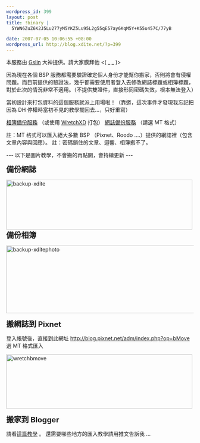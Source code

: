 ```yaml
--- 
wordpress_id: 399
layout: post
title: !binary |
  5YWN6ZuZ6K2J5Lu277yM5YKZ5Lu95L2g55qE57ay6KqM5Y+K55u457C/77yB

date: 2007-07-05 10:06:55 +08:00
wordpress_url: http://blog.xdite.net/?p=399
---
```

本服務由 <a href="http://blog.gslin.org">Gslin</a> 大神提供。請大家膜拜他 &lt;( _ _ )&gt;

因為現在各個 BSP 服務都需要驗證確定個人身份才能幫你搬家，否則將會有侵權問題。而目前提供的驗證法，幾乎都需要使用者登入去修改網誌標題或相簿標題，對於此次的情況非常不適用。（不提供雙證件，直接形同密碼失效，根本無法登入）

當初設計來打包資料的這個服務就派上用場啦！（靠邀，這次事件才發現我忘記把因為 DH 停權時當初不見的教學擺回去...，只好重寫）

<a href="http://backup.hasname.com/album/wretch/">相簿備份服務</a> （或使用 <a href="http://soft.ccn.tw/blog.asp?id=19">WretchXD</a> 打包）
<a href="http://backup.hasname.com/blog/wretch/">網誌備份服務</a> （請選 MT 格式）


註：MT 格式可以匯入絕大多數 BSP （Pixnet、Roodo ....）提供的網誌裡（包含文章內容與回應）。
註：密碼鎖住的文章、迴響、相簿搬不了。

--- 以下是圖片教學，不會搬的再點開，會持續更新 --- 

<!--more--><big><big><b>備份網誌</b></big></big>

<a href="http://www.flickr.com/photos/14765209@N00/721581240/" title="相片分享"><img src="http://farm2.static.flickr.com/1133/721581240_10960ea8f7.jpg" alt="backup-xdite" height="134" width="500" /></a>
<b>
<big><big>備份相簿</big></big></b>

<a href="http://www.flickr.com/photos/14765209@N00/720738507/" title="相片分享"><img src="http://farm2.static.flickr.com/1024/720738507_7f9496431d_o.jpg" alt="backup-xditephoto" height="182" width="566" /></a>


<big><big><b>搬網誌到 Pixnet</b></big></big>

登入帳號後，直接到此網址 <a href="http://blog.pixnet.net/adm/index.php?op=bMove">http://blog.pixnet.net/adm/index.php?op=bMove</a>
選 MT 格式匯入

<a href="http://www.flickr.com/photos/14765209@N00/721580944/" title="相片分享"><img src="http://farm2.static.flickr.com/1286/721580944_4229b1d587.jpg" alt="wretchbmove" height="146" width="500" /></a>


<big><big><b>搬家到 Blogger </b></big></big>


請看<a href="http://blog.xdite.net/?p=401">這篇教學</a> 。
還需要哪些地方的匯入教學請用推文告訴我 ...
